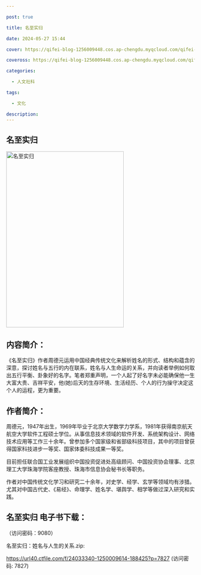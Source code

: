 ```yaml
---

post: true

title: 名至实归

date: 2024-05-27 15:44

cover: https://qifei-blog-1256009448.cos.ap-chengdu.myqcloud.com/qifei-blog/6600cbce9f345e8d0346ce0d.jpg

coveross: https://qifei-blog-1256009448.cos.ap-chengdu.myqcloud.com/qifei-blog/6600cbce9f345e8d0346ce0d.jpg

categories:

  - 人文社科

tags:

  - 文化

description:
---
```


## 名至实归
<img alt="名至实归 " class="aligncenter loaded" data-was-processed="true" decoding="async" fetchpriority="high" height="471" src="https://qifei-blog-1256009448.cos.ap-chengdu.myqcloud.com/qifei-blog/6600cbce9f345e8d0346ce0d.jpg" style="cursor: zoom-in;" width="314"/>

## 内容简介：

《名至实归》作者周德元运用中国经典传统文化来解析姓名的形式、结构和蕴含的深意，探讨姓名与五行的内在联系，姓名与人生命运的关系，并向读者举例如何取出五行平衡、卦象好的名字。笔者郑重声明，一个人起了好名字未必能确保他一生大富大贵、吉祥平安，他(她)后天的生存环境、生活经历、个人的行为操守决定这个人的运程，更为重要。

## 作者简介：

周德元，1947年出生，1969年毕业于北京大学数学力学系，1981年获得南京航天航空大学软件工程硕士学位。从事信息技术领域的软件开发、系统架构设计、网络技术应用等工作三十余年。曾参加多个国家级和省部级科技项目，其中的项目曾获得国家科技进步一等奖、国家体委科技成果一等奖。

目前担任联合国工业发展组织中国投资促进处高级顾问、中国投资协会理事、北京理工大学珠海学院客座教授、珠海市信息协会秘书长等职务。

作者对中国传统文化学习和研究二十余年，对史学、经学、玄学等领域均有涉猎。尤其对中国古代史、《易经》、命理学、姓名学、堪舆学、相学等做过深入研究和实践。

## 名至实归 电子书下载：

 （访问密码：9080）

名至实归：姓名与人生的关系.zip: 

https://url40.ctfile.com/f/24033340-1250009614-188425?p=7827 (访问密码: 7827)
